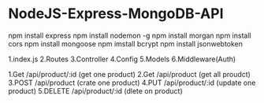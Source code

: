 # NodeJS-Express-MongoDB-API

npm install express 
npm install nodemon -g
npm install morgan
npm install cors
npm install mongoose
npm imstall bcrypt
npm install jsonwebtoken

1.index.js
2.Routes
3.Controller
4.Config
5.Models
6.Middleware(Auth)

1.Get /api/product/:id (get one product)
2.Get /api/product (get all proudct)
3.POST /api/product (crate one product)
4.PUT /api/product/:id (update one product)
5.DELETE /api/product/:id (dlete on product)


